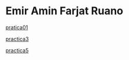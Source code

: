 # Emir Amin Farjat Ruano

[pratica01](./practica-1.md.md) 

[practica3](https://github.com/emiramin/practica3) 

[practica5](./practica5)
